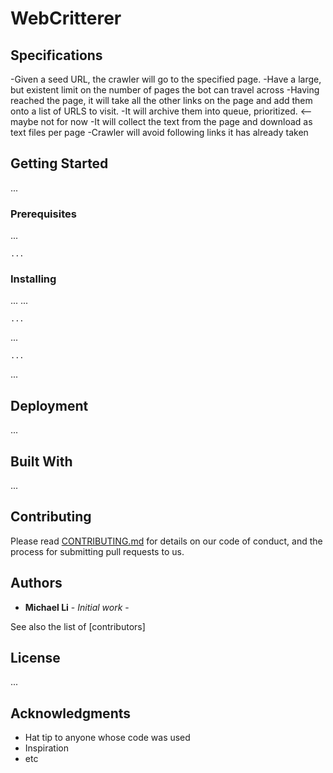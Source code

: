 # WebCritterer

## Specifications

-Given a seed URL, the crawler will go to the specified page.
-Have a large, but existent limit on the number of pages the bot can travel across
-Having reached the page, it will take all the other links on the page and add them onto a list of URLS to visit.
-It will archive them into queue, prioritized. <—maybe not for now
-It will collect the text from the page and download as text files per page
-Crawler will avoid following links it has already taken

## Getting Started

...

### Prerequisites

...

```
...
```

### Installing

...
...

```
...
```

...

```
...
```
...


## Deployment

...

## Built With

...

## Contributing

Please read [CONTRIBUTING.md](https://gist.github.com/PurpleBooth/b24679402957c63ec426) for details on our code of conduct, and the process for submitting pull requests to us.

## Authors

* **Michael Li** - *Initial work* -

See also the list of [contributors]

## License

...

## Acknowledgments

* Hat tip to anyone whose code was used
* Inspiration
* etc

